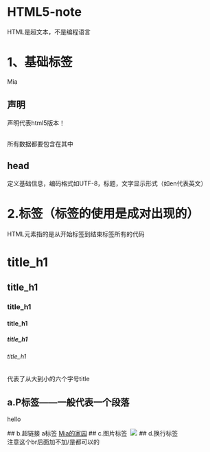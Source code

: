 # HTML5-note
HTML是超文本，不是编程语言
# 1、基础标签
<!DOCTYPE html>
<html lang="en">
<head>
    <meta charset="UTF-8">
    <title>Title</title>
</head>
<body>
    Mia
</body>
</html>

## 声明
<!DOCTYPE html>声明代表html5版本！ 
## <html>
<html>
</html>
所有数据都要包含在其中
  
## head
<head></head>
定义基础信息，编码格式如UTF-8，标题，文字显示形式（如en代表英文）
<title></title>
  
# 2.标签（标签的使用是成对出现的）
HTML元素指的是从开始标签到结束标签所有的代码
    <h1>title_h1</h1>
    <h2>title_h1</h2>
    <h3>title_h1</h3>
    <h4>title_h1</h4>
    <h5>title_h1</h5>
    <h6>title_h1</h6>
    代表了从大到小的六个字号title
## a.P标签——一般代表一个段落
   <p>hello</p>
## b.超链接 a标签
    <a href="https://www.github.com/Mia2804.com">Mia的家园</a>
## c.图片标签 <img>
<img src="images/html.png">
## d.换行标签<br/>注意这个br后面加不加/是都可以的
